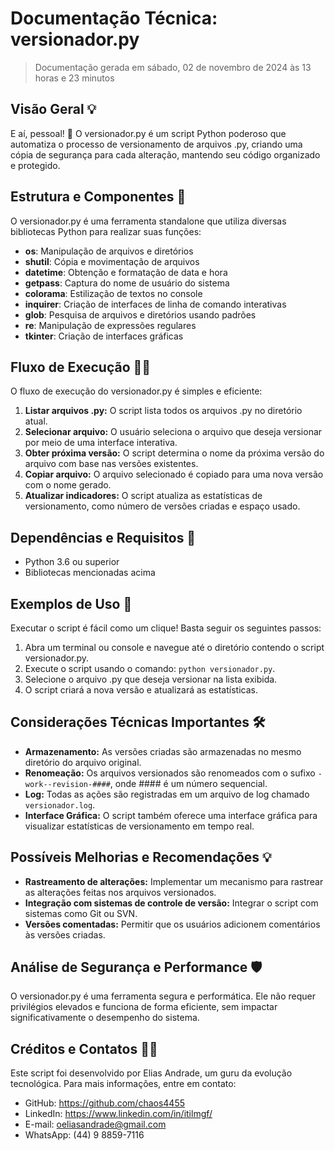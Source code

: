 # Documentação Técnica: versionador.py

> Documentação gerada em sábado, 02 de novembro de 2024 às 13 horas e 23 minutos

## Visão Geral 💡

E aí, pessoal! 🤘 O versionador.py é um script Python poderoso que automatiza o processo de versionamento de arquivos .py, criando uma cópia de segurança para cada alteração, mantendo seu código organizado e protegido.

## Estrutura e Componentes 🤖

O versionador.py é uma ferramenta standalone que utiliza diversas bibliotecas Python para realizar suas funções:

- **os**: Manipulação de arquivos e diretórios
- **shutil**: Cópia e movimentação de arquivos
- **datetime**: Obtenção e formatação de data e hora
- **getpass**: Captura do nome de usuário do sistema
- **colorama**: Estilização de textos no console
- **inquirer**: Criação de interfaces de linha de comando interativas
- **glob**: Pesquisa de arquivos e diretórios usando padrões
- **re**: Manipulação de expressões regulares
- **tkinter**: Criação de interfaces gráficas

## Fluxo de Execução 🦸‍♂️

O fluxo de execução do versionador.py é simples e eficiente:

1. **Listar arquivos .py:** O script lista todos os arquivos .py no diretório atual.
2. **Selecionar arquivo:** O usuário seleciona o arquivo que deseja versionar por meio de uma interface interativa.
3. **Obter próxima versão:** O script determina o nome da próxima versão do arquivo com base nas versões existentes.
4. **Copiar arquivo:** O arquivo selecionado é copiado para uma nova versão com o nome gerado.
5. **Atualizar indicadores:** O script atualiza as estatísticas de versionamento, como número de versões criadas e espaço usado.

## Dependências e Requisitos 🧰

- Python 3.6 ou superior
- Bibliotecas mencionadas acima

## Exemplos de Uso 🎯

Executar o script é fácil como um clique! Basta seguir os seguintes passos:

1. Abra um terminal ou console e navegue até o diretório contendo o script versionador.py.
2. Execute o script usando o comando: `python versionador.py`.
3. Selecione o arquivo .py que deseja versionar na lista exibida.
4. O script criará a nova versão e atualizará as estatísticas.

## Considerações Técnicas Importantes 🛠️

- **Armazenamento:** As versões criadas são armazenadas no mesmo diretório do arquivo original.
- **Renomeação:** Os arquivos versionados são renomeados com o sufixo `-work--revision-####`, onde #### é um número sequencial.
- **Log:** Todas as ações são registradas em um arquivo de log chamado `versionador.log`.
- **Interface Gráfica:** O script também oferece uma interface gráfica para visualizar estatísticas de versionamento em tempo real.

## Possíveis Melhorias e Recomendações 💡

- **Rastreamento de alterações:** Implementar um mecanismo para rastrear as alterações feitas nos arquivos versionados.
- **Integração com sistemas de controle de versão:** Integrar o script com sistemas como Git ou SVN.
- **Versões comentadas:** Permitir que os usuários adicionem comentários às versões criadas.

## Análise de Segurança e Performance 🛡️

O versionador.py é uma ferramenta segura e performática. Ele não requer privilégios elevados e funciona de forma eficiente, sem impactar significativamente o desempenho do sistema.

## Créditos e Contatos 👨‍💻

Este script foi desenvolvido por Elias Andrade, um guru da evolução tecnológica. Para mais informações, entre em contato:

- GitHub: https://github.com/chaos4455
- LinkedIn: https://www.linkedin.com/in/itilmgf/
- E-mail: oeliasandrade@gmail.com
- WhatsApp: (44) 9 8859-7116
